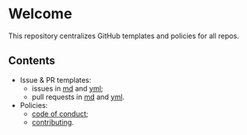 # Welcome

This repository centralizes GitHub templates and policies for all repos.

## Contents

* Issue & PR templates:
  * issues in [md](.github/ISSUE_TEMPLATE) and [yml](ISSUE_TEMPLATE);
  * pull requests in [md](github/PULL_REQUEST_TEMPLATE) and [yml](PULL_REQUEST_TEMPLATE).
* Policies:
  * [code of conduct](CODE_OF_CONDUCT.md);
  * [contributing](CONTRIBUTING.md).
